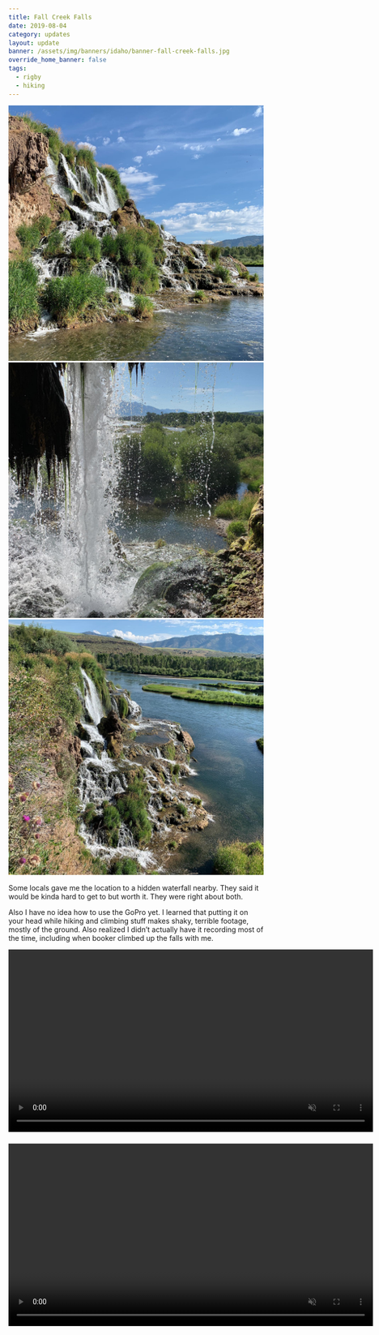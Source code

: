 ```yaml
---
title: Fall Creek Falls
date: 2019-08-04
category: updates
layout: update
banner: /assets/img/banners/idaho/banner-fall-creek-falls.jpg
override_home_banner: false
tags:
  - rigby
  - hiking
---
```


<div class="img-slider">
    <img src="/assets/img/updates/idaho/fall-creek-falls/1.jpg">
    <img src="/assets/img/updates/idaho/fall-creek-falls/2.jpg">
    <img src="/assets/img/updates/idaho/fall-creek-falls/3.jpg">
</div>

Some locals gave me the location to a hidden waterfall nearby. They said it would be kinda hard to get to but worth it. They were right about both.

Also I have no idea how to use the GoPro yet. I learned that putting it on your head while hiking and climbing stuff makes shaky, terrible footage, mostly of the ground. Also realized I didn’t actually have it recording most of the time, including when booker climbed up the falls with me.


<video muted controls width="720" style="margin-bottom: 20px">
    <source src="{{ site.cdn }}/vid/updates/idaho/fall-creek-falls/walking-to-waterfall-no-gopro-thing.mp4" type="video/mp4">
</video>

<video muted controls width="720">
    <source src="{{ site.cdn }}/vid/updates/idaho/fall-creek-falls/hiking-waterfall.mp4" type="video/mp4">
</video>

